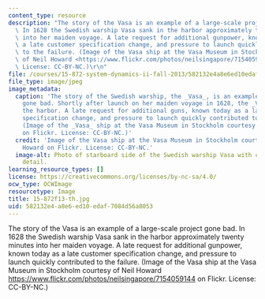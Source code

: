 ```yaml
---
content_type: resource
description: "The story of the Vasa is an example of a large-scale project gone bad.\
  \ In 1628 the Swedish warship Vasa sank in the harbor approximately twenty minutes\
  \ into her maiden voyage. A late request for additional gunpower, known today as\
  \ a late customer specification change, and pressure to launch quickly contributed\
  \ to the failure. (Image of the Vasa ship at the Vasa Museum in Stockholm courtesy\
  \ of Neil Howard <https://www.flickr.com/photos/neilsingapore/7154059144> on Flickr.\
  \ License: CC-BY-NC.)\r\n"
file: /courses/15-872-system-dynamics-ii-fall-2013/582132e4a8e6ed10edaf7084d56a8053_15-872f13-th.jpg
file_type: image/jpeg
image_metadata:
  caption: 'The story of the Swedish warship, the _Vasa_, is an example of a project
    gone bad. Shortly after launch on her maiden voyage in 1628, the _Vasa_ sank in
    the harbor. A late request for additional guns, known today as a late customer
    specification change, and pressure to launch quickly contributed to the failure.
    (Image of the _Vasa_ ship at the Vasa Museum in Stockholm courtesy of [Neil Howard](https://www.flickr.com/photos/neilsingapore/7154059144)
    on Flickr. License: CC-BY-NC.)'
  credit: 'Image of the Vasa ship at the Vasa Museum in Stockholm courtesy of Neil
    Howard on Flickr. License: CC-BY-NC.'
  image-alt: Photo of starboard side of the Swedish warship Vasa with carved statue
    detail.
learning_resource_types: []
license: https://creativecommons.org/licenses/by-nc-sa/4.0/
ocw_type: OCWImage
resourcetype: Image
title: 15-872f13-th.jpg
uid: 582132e4-a8e6-ed10-edaf-7084d56a8053
---
```

The story of the Vasa is an example of a large-scale project gone bad. In 1628 the Swedish warship Vasa sank in the harbor approximately twenty minutes into her maiden voyage. A late request for additional gunpower, known today as a late customer specification change, and pressure to launch quickly contributed to the failure. (Image of the Vasa ship at the Vasa Museum in Stockholm courtesy of Neil Howard <https://www.flickr.com/photos/neilsingapore/7154059144> on Flickr. License: CC-BY-NC.)
